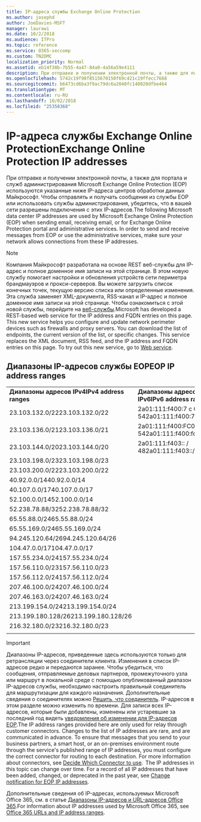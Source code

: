 ```yaml
---
title: IP-адреса службы Exchange Online Protection
ms.author: josephd
author: JoeDavies-MSFT
manager: laurawi
ms.date: 10/2/2018
ms.audience: ITPro
ms.topic: reference
ms.service: O365-seccomp
ms.custom: TN2DMC
localization_priority: Normal
ms.assetid: eb14f38b-7b55-4a47-84a0-4a56a59e4111
description: При отправке и получении электронной почты, а также для портала и служб администрирования Microsoft Exchange Online Protection (EOP) используются указанные ниже IP-адреса центров обработки данных Майкрософт. Чтобы отправлять и получать сообщения из службы EOP или использовать службы администрирования, убедитесь, что в вашей сети разрешены подключения с этих IP-адресов.
ms.openlocfilehash: 5742c19f98f8515670150f69c421c19ffecc7668
ms.sourcegitcommit: b6473cd6ba3f9ac79dc6a2040fc148020dfbe464
ms.translationtype: MT
ms.contentlocale: ru-RU
ms.lasthandoff: 10/02/2018
ms.locfileid: "25358368"
---
```

# <a name="exchange-online-protection-ip-addresses"></a><span data-ttu-id="d4ac4-104">IP-адреса службы Exchange Online Protection</span><span class="sxs-lookup"><span data-stu-id="d4ac4-104">Exchange Online Protection IP addresses</span></span>

<span data-ttu-id="d4ac4-p102">При отправке и получении электронной почты, а также для портала и служб администрирования Microsoft Exchange Online Protection (EOP) используются указанные ниже IP-адреса центров обработки данных Майкрософт. Чтобы отправлять и получать сообщения из службы EOP или использовать службы администрирования, убедитесь, что в вашей сети разрешены подключения с этих IP-адресов.</span><span class="sxs-lookup"><span data-stu-id="d4ac4-p102">The following Microsoft data center IP addresses are used by Microsoft Exchange Online Protection (EOP) when sending email, receiving email, or for Exchange Online Protection portal and administrative services. In order to send and receive messages from EOP or use the administrative services, make sure your network allows connections from these IP addresses.</span></span>
 
> [!NOTE]
> <span data-ttu-id="d4ac4-p103">Компания Майкрософт разработала на основе REST веб-службы для IP-адрес и полное доменное имя записи на этой странице. В этом новую службу помогает настройки и обновления устройств сети периметра брандмауэров и прокси-серверов. Вы можете загрузить список конечных точек, текущую версию списка или определенные изменения. Эта служба заменяет XML-документа, RSS-канал и IP-адрес и полное доменное имя записи на этой странице. Чтобы ознакомиться с этой новой службы, перейдите на [веб-службы](https://support.office.com/article/managing-office-365-endpoints-99cab9d4-ef59-4207-9f2b-3728eb46bf9a#webservice).</span><span class="sxs-lookup"><span data-stu-id="d4ac4-p103">Microsoft has developed a REST-based web service for the IP address and FQDN entries on this page. This new service helps you configure and update network perimeter devices such as firewalls and proxy servers. You can download the list of endpoints, the current version of the list, or specific changes. This service replaces the XML document, RSS feed, and the IP address and FQDN entries on this page. To try out this new service, go to [Web service](https://support.office.com/article/managing-office-365-endpoints-99cab9d4-ef59-4207-9f2b-3728eb46bf9a#webservice).</span></span> 
 
## <a name="eop-ip-address-ranges"></a><span data-ttu-id="d4ac4-112">Диапазоны IP-адресов службы EOP</span><span class="sxs-lookup"><span data-stu-id="d4ac4-112">EOP IP address ranges</span></span>

||||
|:-----|:-----|:-----|
|<span data-ttu-id="d4ac4-113">**Диапазоны адресов IPv4**</span><span class="sxs-lookup"><span data-stu-id="d4ac4-113">**IPv4 address ranges**</span></span> <br/> |<span data-ttu-id="d4ac4-114">**Диапазоны адресов IPv6**</span><span class="sxs-lookup"><span data-stu-id="d4ac4-114">**IPv6 address ranges**</span></span> <br/> |
| <span data-ttu-id="d4ac4-115">23.103.132.0/22</span><span class="sxs-lookup"><span data-stu-id="d4ac4-115">23.103.132.0/22</span></span> | <span data-ttu-id="d4ac4-116">2a01:111:f400:7 c 00:: / 54</span><span class="sxs-lookup"><span data-stu-id="d4ac4-116">2a01:111:f400:7c00::/54</span></span> |
| <span data-ttu-id="d4ac4-117">23.103.136.0/21</span><span class="sxs-lookup"><span data-stu-id="d4ac4-117">23.103.136.0/21</span></span> | <span data-ttu-id="d4ac4-118">2a01:111:f400:FC00:: / 54</span><span class="sxs-lookup"><span data-stu-id="d4ac4-118">2a01:111:f400:fc00::/54</span></span> |
| <span data-ttu-id="d4ac4-119">23.103.144.0/20</span><span class="sxs-lookup"><span data-stu-id="d4ac4-119">23.103.144.0/20</span></span> | <span data-ttu-id="d4ac4-120">2a01:111:f403:: / 48</span><span class="sxs-lookup"><span data-stu-id="d4ac4-120">2a01:111:f403::/48</span></span> |
| <span data-ttu-id="d4ac4-121">23.103.198.0/23</span><span class="sxs-lookup"><span data-stu-id="d4ac4-121">23.103.198.0/23</span></span> |  |
| <span data-ttu-id="d4ac4-122">23.103.200.0/22</span><span class="sxs-lookup"><span data-stu-id="d4ac4-122">23.103.200.0/22</span></span> |  |
| <span data-ttu-id="d4ac4-123">40.92.0.0/14</span><span class="sxs-lookup"><span data-stu-id="d4ac4-123">40.92.0.0/14</span></span> |  |
| <span data-ttu-id="d4ac4-124">40.107.0.0/17</span><span class="sxs-lookup"><span data-stu-id="d4ac4-124">40.107.0.0/17</span></span> |  |
| <span data-ttu-id="d4ac4-125">52.100.0.0/14</span><span class="sxs-lookup"><span data-stu-id="d4ac4-125">52.100.0.0/14</span></span> |  |
| <span data-ttu-id="d4ac4-126">52.238.78.88/32</span><span class="sxs-lookup"><span data-stu-id="d4ac4-126">52.238.78.88/32</span></span> |  |
| <span data-ttu-id="d4ac4-127">65.55.88.0/24</span><span class="sxs-lookup"><span data-stu-id="d4ac4-127">65.55.88.0/24</span></span> |  |
| <span data-ttu-id="d4ac4-128">65.55.169.0/24</span><span class="sxs-lookup"><span data-stu-id="d4ac4-128">65.55.169.0/24</span></span> |  |
| <span data-ttu-id="d4ac4-129">94.245.120.64/26</span><span class="sxs-lookup"><span data-stu-id="d4ac4-129">94.245.120.64/26</span></span> |  |
| <span data-ttu-id="d4ac4-130">104.47.0.0/17</span><span class="sxs-lookup"><span data-stu-id="d4ac4-130">104.47.0.0/17</span></span> |  |
| <span data-ttu-id="d4ac4-131">157.55.234.0/24</span><span class="sxs-lookup"><span data-stu-id="d4ac4-131">157.55.234.0/24</span></span> |  |
| <span data-ttu-id="d4ac4-132">157.56.110.0/23</span><span class="sxs-lookup"><span data-stu-id="d4ac4-132">157.56.110.0/23</span></span> |  |
| <span data-ttu-id="d4ac4-133">157.56.112.0/24</span><span class="sxs-lookup"><span data-stu-id="d4ac4-133">157.56.112.0/24</span></span> |  |
| <span data-ttu-id="d4ac4-134">207.46.100.0/24</span><span class="sxs-lookup"><span data-stu-id="d4ac4-134">207.46.100.0/24</span></span> |  |
| <span data-ttu-id="d4ac4-135">207.46.163.0/24</span><span class="sxs-lookup"><span data-stu-id="d4ac4-135">207.46.163.0/24</span></span> |  |
| <span data-ttu-id="d4ac4-136">213.199.154.0/24</span><span class="sxs-lookup"><span data-stu-id="d4ac4-136">213.199.154.0/24</span></span> |  |
| <span data-ttu-id="d4ac4-137">213.199.180.128/26</span><span class="sxs-lookup"><span data-stu-id="d4ac4-137">213.199.180.128/26</span></span> |  |
| <span data-ttu-id="d4ac4-138">216.32.180.0/23</span><span class="sxs-lookup"><span data-stu-id="d4ac4-138">216.32.180.0/23</span></span> |  |
||||
 
> [!IMPORTANT]
> <span data-ttu-id="d4ac4-p104">Диапазоны IP-адресов, приведенные здесь используются только для ретрансляции через соединители клиента. Изменения в список IP-адресов редко и передаются заранее. Чтобы убедиться, что сообщения, отправляемые деловых партнеров, промежуточного узла или маршрут в локальной среде с помощью опубликованный диапазон IP-адресов службы, необходимо настроить правильный соединитель для маршрутизации для каждого назначения. Дополнительные сведения о соединителях можно [Решить, что соединитель](https://docs.microsoft.com/exchange/mail-flow-best-practices/use-connectors-to-configure-mail-flow/set-up-connectors-to-route-mail). IP-адресов в этом разделе можно изменить по времени. Для записи всех IP-адресов, которые были добавлены, изменены или устаревшие за последний год видеть [уведомления об изменении для IP-адресов EOP](change-notification-for-eop-ip-addresses.md).</span><span class="sxs-lookup"><span data-stu-id="d4ac4-p104">The IP address ranges provided here are only used for relay through customer connectors. Changes to the list of IP addresses are rare, and are communicated in advance. To ensure that messages that you send to your business partners, a smart host, or an on-premises environment route through the service's published range of IP addresses, you must configure the correct connector for routing to each destination. For more information about connectors, see [Decide Which Connector to use](https://docs.microsoft.com/exchange/mail-flow-best-practices/use-connectors-to-configure-mail-flow/set-up-connectors-to-route-mail).  The IP addresses in this topic can change over time. For a record of all IP addresses that have been added, changed, or deprecated in the past year, see [Change notification for EOP IP addresses](change-notification-for-eop-ip-addresses.md).</span></span> 
 
<span data-ttu-id="d4ac4-145">Дополнительные сведения об IP-адресах, используемых Microsoft Office 365, см. в статье [Диапазоны IP-адресов и URL-адресов Office 365](https://go.microsoft.com/fwlink/p/?LinkId=324165).</span><span class="sxs-lookup"><span data-stu-id="d4ac4-145">For information about IP addresses used by Microsoft Office 365, see [Office 365 URLs and IP address ranges](https://go.microsoft.com/fwlink/p/?LinkId=324165).</span></span>

